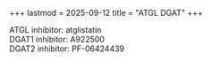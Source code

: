 +++
lastmod = 2025-09-12
title = "ATGL DGAT"
+++

ATGL inhibitor: atglistatin  
DGAT1 inhibitor: A922500  
DGAT2 inhibitor: PF-06424439  